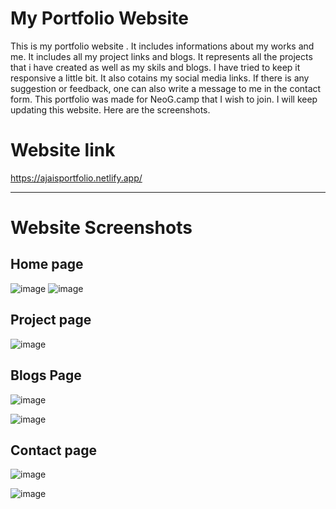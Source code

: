 # My Portfolio Website
This is my portfolio website . It includes informations about my works and me. 
It includes all my project links and blogs. It represents all the projects that i have created as well as my skils and blogs.
I have tried to keep it responsive a little bit. It also cotains my social media links. 
If there is any suggestion or feedback, one can also write a message to me in the contact form. 
This portfolio was made for NeoG.camp that I wish to join. I will keep updating this website.
Here are the screenshots.

# Website link
https://ajaisportfolio.netlify.app/

---

# Website Screenshots

## Home page
![image](https://user-images.githubusercontent.com/66175237/193433486-c4b5dc0a-1cbc-4960-9611-8b63039e1247.png)
![image](https://user-images.githubusercontent.com/66175237/193433768-44ab3897-0177-4f67-bc9e-28be79291e00.png)


## Project page
![image](https://user-images.githubusercontent.com/66175237/193433631-70414607-057d-4aa6-8869-2ea55bddfcb0.png)


## Blogs Page
![image](https://user-images.githubusercontent.com/66175237/193433655-81f14f02-f2f4-4119-902d-15a84d301b56.png)


![image](https://user-images.githubusercontent.com/66175237/193575522-da4e3a65-fbd7-4ee5-8013-c00b4bacf624.png)


## Contact page 
![image](https://user-images.githubusercontent.com/66175237/193433421-2f412603-097c-47c3-8d24-dead9b640946.png)

![image](https://user-images.githubusercontent.com/66175237/193433732-55222f51-7bad-4686-8734-299509098fe9.png)


